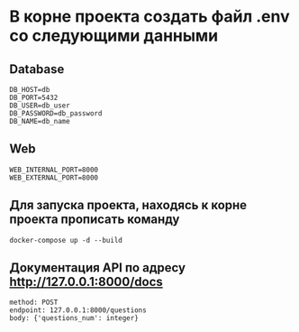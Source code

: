 
# В корне проекта создать файл .env со следующими данными  

## Database  
```
DB_HOST=db  
DB_PORT=5432  
DB_USER=db_user  
DB_PASSWORD=db_password  
DB_NAME=db_name
``` 

## Web
```
WEB_INTERNAL_PORT=8000  
WEB_EXTERNAL_PORT=8000  
```

## Для запуска проекта, находясь к корне проекта прописать команду
```  
docker-compose up -d --build  
```


## Документация API по адресу http://127.0.0.1:8000/docs
``` 
method: POST  
endpoint: 127.0.0.1:8000/questions  
body: {'questions_num': integer}  
```